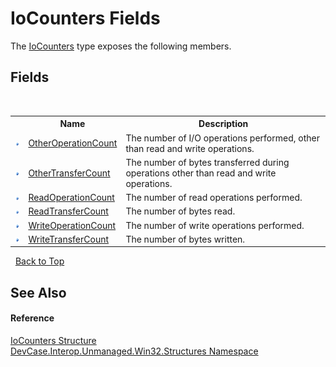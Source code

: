 # IoCounters Fields
 

The <a href="T_DevCase_Interop_Unmanaged_Win32_Structures_IoCounters">IoCounters</a> type exposes the following members.


## Fields
&nbsp;<table><tr><th></th><th>Name</th><th>Description</th></tr><tr><td>![Public field](media/pubfield.gif "Public field")</td><td><a href="F_DevCase_Interop_Unmanaged_Win32_Structures_IoCounters_OtherOperationCount">OtherOperationCount</a></td><td>
The number of I/O operations performed, other than read and write operations.</td></tr><tr><td>![Public field](media/pubfield.gif "Public field")</td><td><a href="F_DevCase_Interop_Unmanaged_Win32_Structures_IoCounters_OtherTransferCount">OtherTransferCount</a></td><td>
The number of bytes transferred during operations other than read and write operations.</td></tr><tr><td>![Public field](media/pubfield.gif "Public field")</td><td><a href="F_DevCase_Interop_Unmanaged_Win32_Structures_IoCounters_ReadOperationCount">ReadOperationCount</a></td><td>
The number of read operations performed.</td></tr><tr><td>![Public field](media/pubfield.gif "Public field")</td><td><a href="F_DevCase_Interop_Unmanaged_Win32_Structures_IoCounters_ReadTransferCount">ReadTransferCount</a></td><td>
The number of bytes read.</td></tr><tr><td>![Public field](media/pubfield.gif "Public field")</td><td><a href="F_DevCase_Interop_Unmanaged_Win32_Structures_IoCounters_WriteOperationCount">WriteOperationCount</a></td><td>
The number of write operations performed.</td></tr><tr><td>![Public field](media/pubfield.gif "Public field")</td><td><a href="F_DevCase_Interop_Unmanaged_Win32_Structures_IoCounters_WriteTransferCount">WriteTransferCount</a></td><td>
The number of bytes written.</td></tr></table>&nbsp;
<a href="#iocounters-fields">Back to Top</a>

## See Also


#### Reference
<a href="T_DevCase_Interop_Unmanaged_Win32_Structures_IoCounters">IoCounters Structure</a><br /><a href="N_DevCase_Interop_Unmanaged_Win32_Structures">DevCase.Interop.Unmanaged.Win32.Structures Namespace</a><br />